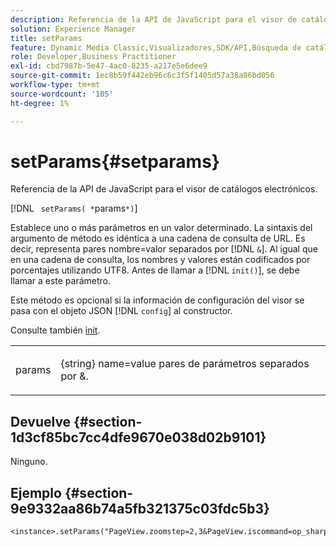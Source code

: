 ```yaml
---
description: Referencia de la API de JavaScript para el visor de catálogos electrónicos.
solution: Experience Manager
title: setParams
feature: Dynamic Media Classic,Visualizadores,SDK/API,Búsqueda de catálogos electrónicos
role: Developer,Business Practitioner
exl-id: cbd7987b-5e47-4ac0-8235-a217e5e6dee9
source-git-commit: 1ec8b59f442eb96c6c3f5f1405d57a38a86bd056
workflow-type: tm+mt
source-wordcount: '105'
ht-degree: 1%

---
```


# setParams{#setparams}

Referencia de la API de JavaScript para el visor de catálogos electrónicos.

[!DNL ` setParams( *`params`*)`]

Establece uno o más parámetros en un valor determinado. La sintaxis del argumento de método es idéntica a una cadena de consulta de URL. Es decir, representa pares nombre=valor separados por [!DNL `&`]. Al igual que en una cadena de consulta, los nombres y valores están codificados por porcentajes utilizando UTF8. Antes de llamar a [!DNL `init()`], se debe llamar a este parámetro.

Este método es opcional si la información de configuración del visor se pasa con el objeto JSON [!DNL `config`] al constructor.

Consulte también [init](../../../c-html5-s7-aem-asset-viewers/c-html5-20-ecatalog-viewer-about/c-html5-20-ecatalog-viewer-javascriptapiref/r-html5-ecatalog-viewer-20-javascriptapiref-init.md#reference-aee94dd92a28410784f7a1792e28683b).

<table id="table_896DFF34A68A403DB93A6D597461A573"> 
 <tbody> 
  <tr> 
   <td colname="col1"> <p> <span class="codeph"> <span class="varname"> params</span> </span> </p> </td> 
   <td colname="col2"> <p> <span class="codeph"> {string}</span> name=value pares de parámetros separados por  <span class="codeph"> &amp;</span>. </p> </td> 
  </tr> 
 </tbody> 
</table>

## Devuelve {#section-1d3cf85bc7cc4dfe9670e038d02b9101}

Ninguno.

## Ejemplo {#section-9e9332aa86b74a5fb321375c03fdc5b3}

```
<instance>.setParams("PageView.zoomstep=2,3&PageView.iscommand=op_sharpen%3d1")
```
